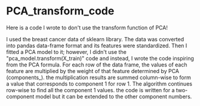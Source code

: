 # PCA_transform_code
Here is a code I wrote to don't use the transform function of PCA!

I used the breast cancer data of sklearn library.
The data was converted into pandas data-frame format and its features were standardized. 
Then I fitted a PCA model to it; however, I didn't use the "pca_model.transform(X_train)" code and instead, I wrote the code inspiring from the PCA formula.
For each row of the data frame, the values of each feature are multiplied by the weight of that feature determined by PCA (components_).
the multiplication results are summed column-wise to form a value that corresponds to component 1 for row 1.
The algorithm continues row-wise to find all the component 1 values. 
the code is written for a two-component model but it can be extended to the other component numbers. 
